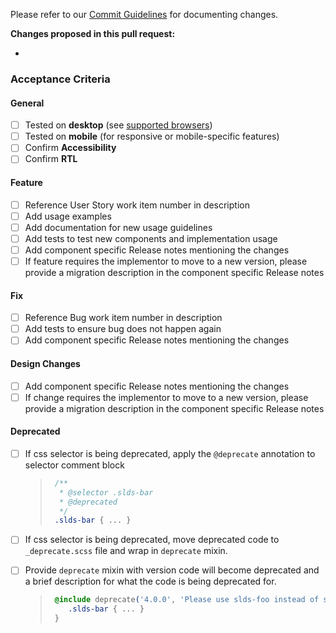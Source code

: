 Please refer to our [Commit Guidelines](CONTRIBUTING.md#commit-guidelines) for documenting changes.

**Changes proposed in this pull request:**

*

### Acceptance Criteria

#### General

* [ ] Tested on **desktop** (see [supported browsers](https://www.lightningdesignsystem.com/faq/#what-browsers-are-supported))
* [ ] Tested on **mobile** (for responsive or mobile-specific features)
* [ ] Confirm **Accessibility**
* [ ] Confirm **RTL**

#### Feature

* [ ] Reference User Story work item number in description
* [ ] Add usage examples
* [ ] Add documentation for new usage guidelines
* [ ] Add tests to test new components and implementation usage
* [ ] Add component specific Release notes mentioning the changes
* [ ] If feature requires the implementor to move to a new version, please provide a migration description in the component specific Release notes

#### Fix

* [ ] Reference Bug work item number in description
* [ ] Add tests to ensure bug does not happen again
* [ ] Add component specific Release notes mentioning the changes

#### Design Changes

* [ ] Add component specific Release notes mentioning the changes
* [ ] If change requires the implementor to move to a new version, please provide a migration description in the component specific Release notes

#### Deprecated

* [ ] If css selector is being deprecated, apply the `@deprecate` annotation to selector comment block


  > ```css
  >  /**
  >   * @selector .slds-bar
  >   * @deprecated
  >   */
  >  .slds-bar { ... }
  > ```

* [ ] If css selector is being deprecated, move deprecated code to `_deprecate.scss` file and wrap in `deprecate` mixin.
* [ ] Provide `deprecate` mixin with version code will become deprecated and a brief description for what the code is being deprecated for.

  > ```css
  >  @include deprecate('4.0.0', 'Please use slds-foo instead of slds-bar') {
  >     .slds-bar { ... }
  >  }
  > ```
